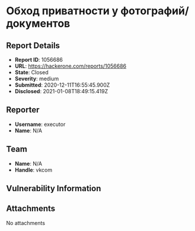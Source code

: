 # Обход приватности у фотографий/документов

## Report Details
- **Report ID**: 1056686
- **URL**: https://hackerone.com/reports/1056686
- **State**: Closed
- **Severity**: medium
- **Submitted**: 2020-12-11T16:55:45.900Z
- **Disclosed**: 2021-01-08T18:49:15.419Z

## Reporter
- **Username**: executor
- **Name**: N/A

## Team
- **Name**: N/A
- **Handle**: vkcom

## Vulnerability Information


## Attachments
No attachments
